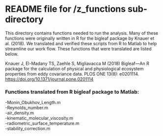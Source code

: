 # README file for /z_functions sub-directory

This directory contains functions needed to run the analysis. Many of these functions were originally written in R for the bigleaf package by Knauer et al. (2018). We translated and verified these scripts from R to Matlab to help streamline our work flow. These functions that were translated are listed below.

Knauer J, El-Madany TS, Zaehle S, Migliavacca M (2018) Bigleaf—An R package for the calculation of physical and physiological ecosystem properties from eddy covariance data. PLOS ONE 13(8): e0201114. https://doi.org/10.1371/journal.pone.0201114

### Functions translated from R bigleaf package to Matlab:
-Monin_Obukhov_Length.m  
-Reynolds_number.m  
-air_density.m  
-kinematic_molecular_viscosity.m  
-radiometric_surface_temperature.m  
-stability_correction.m  
